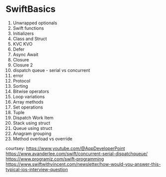 # SwiftBasics 

1. Unwrapped optionals
2. Swift functions
3. Initializers
4. Class and Struct
5. KVC KVO
6. Defer
7. Async Await
8. Closure
9. Closure 2
10. dispatch queue - serial vs concurrent
11. error
12. Protocol
13. Sorting
14. Bitwise operators
15. Loop variations
16. Array methods
17. Set operations
18. Tuple
19. Dispatch Work Item
20. Stack using struct
21. Queue using struct
22. Anagram grouping
23. Method overload vs override



courtsey:
 https://www.youtube.com/@AppDeveloperPoint
 https://www.avanderlee.com/swift/concurrent-serial-dispatchqueue/
 https://www.programiz.com/swift-programming
 https://www.swiftwithvincent.com/newsletter/how-would-you-answer-this-typical-ios-interview-question
 
